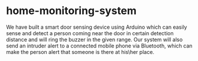 # home-monitoring-system
We have built a smart door sensing device using Arduino which can easily sense and detect a person coming near the door in certain detection distance and will ring the buzzer in the given range. Our system will also send an intruder alert to a connected mobile phone via Bluetooth, which can make the person alert that someone is there at his\her place.

